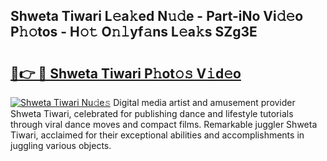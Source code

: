 ## Shweta Tiwari L𝚎a𝚔ed N𝚞𝚍e - Part-iNo Vi𝚍𝚎o P𝚑𝚘tos - H𝚘𝚝 O𝚗𝚕yf𝚊ns L𝚎a𝚔s SZg3E

# <h2><a href="http://kf18g0.oniu.top/?m=Shweta+Tiwari">🔗👉 🔴 Shweta Tiwari P𝚑ot𝚘𝚜 V𝚒d𝚎o</a></h2>

[![Shweta Tiwari Nu𝚍e𝚜](https://i.imgur.com/0qMVB7G.gif)](http://kf18g0.oniu.top/?m=Shweta+Tiwari)
Digital media artist and amusement provider Shweta Tiwari, celebrated for publishing dance and lifestyle tutorials through viral dance moves and compact films. Remarkable juggler Shweta Tiwari, acclaimed for their exceptional abilities and accomplishments in juggling various objects.  
